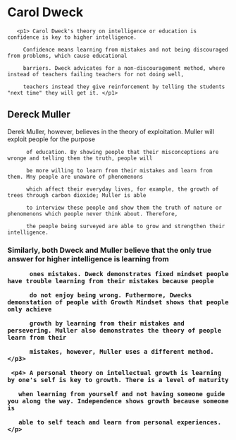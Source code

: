 <html>

<body>    

  <h1> Carol Dweck</h1>  

       <p1> Carol Dweck's theory on intelligence or education is confidence is key to higher intelligence. 

         Confidence means learning from mistakes and not being discouraged from problems, which cause educational 

         barriers. Dweck advicates for a non-discouragement method, where instead of teachers failing teachers for not doing well, 

         teachers instead they give reinforcement by telling the students "next time" they will get it. </p1>

  <h2> Dereck Muller</h2>

  <p2> Derek Muller, however, believes in the theory of exploitation. Muller will exploit people for the purpose

          of education. By showing people that their misconceptions are wronge and telling them the truth, people will

          be more willing to learn from their mistakes and learn from them. Mny people are unaware of phenomenons

          which affect their everyday lives, for example, the growth of trees through carbon dioxide; Muller is able

          to interview these people and show them the truth of nature or phenomenons which people never think about. Therefore,

          the people being surveyed are able to grow and strengthen their intelligence.

   <h3>

  <p3> Similarly, both Dweck and Muller believe that the only true answer for higher intelligence is learning from 

          ones mistakes. Dweck demonstrates fixed mindset people have trouble learning from their mistakes because people

          do not enjoy being wrong. Futhermore, Dwecks demonstation of people with Growth Mindset shows that people only achieve

          growth by learning from their mistakes and persevering. Muller also demonstrates the theory of people learn from their

          mistakes, however, Muller uses a different method. </p3>

     <p4> A personal theory on intellectual growth is learning by one's self is key to growth. There is a level of maturity 

       when learning from yourself and not having someone guide you along the way. Independence shows growth because someone is 

       able to self teach and learn from personal experiences. </p>

       
